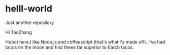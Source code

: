 # helll-world
Just another reposilory

Hi TaoZhang

Hubot here,I like Node.js and coffeescript (that's what I's made of!).
I've had tacos on the moon and find thees far superior to Earch tacos.
